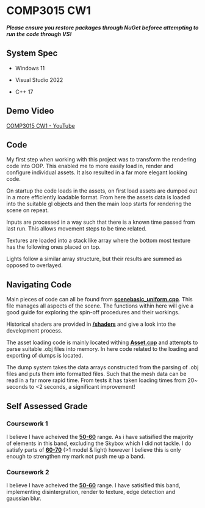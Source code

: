 # COMP3015 CW1

***Please ensure you restore packages through NuGet beforee attempting to run the code through VS!***

## System Spec

- Windows 11

- Visual Studio 2022

- C++ 17

## Demo Video

[COMP3015 CW1 - YouTube](https://youtu.be/t2YZadDNy1w)

## Code

My first step when working with this project was to transform the rendering code into OOP. This enabled me to more easily load in, render and configure individual assets. It also resulted in a far more elegant looking code.

On startup the code loads in the assets, on first load assets are dumped out in a more efficiently loadable format. From here the assets data is loaded into the suitable gl objects and then the main loop starts for rendering the scene on repeat.

Inputs are processed in a way such that there is a known time passed from last run. This allows movement steps to be time related.

Textures are loaded into a stack like array where the bottom most texture has the following ones placed on top.

Lights follow a similar array structure, but their results are summed as opposed to overlayed.

## Navigating Code

Main pieces of code can all be found from **<u>scenebasic_uniform.cpp</u>**. This file manages all aspects of the scene. The functions within here will give a good guide for exploring the spin-off procedures and their workings.

Historical shaders are provided in <u>**/shaders**</u> and give a look into the development process.

The asset loading code is mainly located withing <u>**Asset.cpp**</u> and attempts to parse suitable .obj files into memory. In here code related to the loading and exporting of dumps is located.

The dump system takes the data arrays constructed from the parsing of .obj files and puts them into formatted files. Such that the mesh data can be read in a far more rapid time. From tests it has taken loading times from 20~ seconds to <2 seconds, a significant improvement!

## Self Assessed Grade

### Coursework 1

I believe I have acheived the **<u>50-60</u>** range. As i have satisified the majority of elements in this band, excluding the Skybox which I did not tackle. I do satisfy parts of <u>**60-70**</u> (>1 model & light) however I believe this is only enough to strengthen my mark not push me up a band.

### Coursework 2

I believe I have acheived the **<u>50-60</u>** range. I have satisified this band, implementing disintergration, render to texture, edge detection and gaussian blur.
